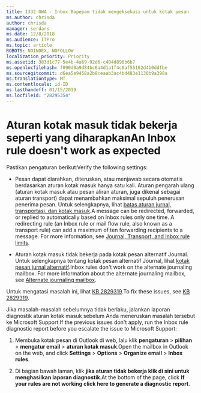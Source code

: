 ```yaml
---
title: 1332 OWA - Inbox Bapepam tidak mengeksekusi untuk kotak pesan
ms.author: chrisda
author: chrisda
manager: serdars
ms.date: 12/8/2018
ms.audience: ITPro
ms.topic: article
ROBOTS: NOINDEX, NOFOLLOW
localization_priority: Priority
ms.assetid: 383d1c77-5e4b-4a69-92d6-c404d890b6b7
ms.openlocfilehash: f090d0a9d84bc6a4d1a1f4c0af55102d4b0ddfbe
ms.sourcegitcommit: d6ea5e9458a2b8ceaab3ac4bd483e1130b9a398a
ms.translationtype: MT
ms.contentlocale: id-ID
ms.lasthandoff: 01/15/2019
ms.locfileid: "28295354"
---
```

# <a name="an-inbox-rule-doesnt-work-as-expected"></a><span data-ttu-id="2ca63-102">Aturan kotak masuk tidak bekerja seperti yang diharapkan</span><span class="sxs-lookup"><span data-stu-id="2ca63-102">An Inbox rule doesn't work as expected</span></span>

<span data-ttu-id="2ca63-103">Pastikan pengaturan berikut:</span><span class="sxs-lookup"><span data-stu-id="2ca63-103">Verify the following settings:</span></span>
  
- <span data-ttu-id="2ca63-p101">Pesan dapat diarahkan, diteruskan, atau menjawab secara otomatis berdasarkan aturan kotak masuk hanya satu kali. Aturan pengarah ulang (aturan kotak masuk atau pesan aliran aturan, juga dikenal sebagai aturan transport) dapat menambahkan maksimal sepuluh penerusan penerima pesan. Untuk selengkapnya, lihat [batas aturan jurnal, transportasi, dan kotak masuk](https://docs.microsoft.com/office365/servicedescriptions/exchange-online-service-description/exchange-online-limits).</span><span class="sxs-lookup"><span data-stu-id="2ca63-p101">A message can be redirected, forwarded, or replied to automatically based on Inbox rules only one time. A redirecting rule (an Inbox rule or mail flow rule, also known as a transport rule) can add a maximum of ten forwarding recipients to a message. For more information, see [Journal, Transport, and Inbox rule limits](https://docs.microsoft.com/office365/servicedescriptions/exchange-online-service-description/exchange-online-limits).</span></span>
    
- <span data-ttu-id="2ca63-p102">Aturan kotak masuk tidak bekerja pada kotak pesan alternatif Journal. Untuk selengkapnya tentang kotak pesan alternatif Journal, lihat [kotak pesan jurnal alternatif](https://docs.microsoft.com/Exchange/security-and-compliance/journaling/journaling#alternate-journaling-mailbox).</span><span class="sxs-lookup"><span data-stu-id="2ca63-p102">Inbox rules don't work on the alternate journaling mailbox. For more information about the alternate journaling mailbox, see [Alternate journaling mailbox](https://docs.microsoft.com/Exchange/security-and-compliance/journaling/journaling#alternate-journaling-mailbox).</span></span>
    
<span data-ttu-id="2ca63-109">Untuk mengatasi masalah ini, lihat [KB 2829319](https://support.microsoft.com/kb/2829319).</span><span class="sxs-lookup"><span data-stu-id="2ca63-109">To fix these issues, see [KB 2829319](https://support.microsoft.com/kb/2829319).</span></span>
  
<span data-ttu-id="2ca63-110">Jika masalah-masalah sebelumnya tidak berlaku, jalankan laporan diagnostik aturan kotak masuk sebelum Anda meneruskan masalah tersebut ke Microsoft Support:</span><span class="sxs-lookup"><span data-stu-id="2ca63-110">If the previous issues don't apply, run the Inbox rule diagnostic report before you escalate the issue to Microsoft Support:</span></span>
  
1. <span data-ttu-id="2ca63-111">Membuka kotak pesan di Outlook di web, lalu klik **pengaturan** \> **pilihan** \> **mengatur email** \> **aturan kotak masuk**.</span><span class="sxs-lookup"><span data-stu-id="2ca63-111">Open the mailbox in Outlook on the web, and click **Settings** \> **Options** \> **Organize email** \> **Inbox rules**.</span></span>
    
2. <span data-ttu-id="2ca63-112">Di bagian bawah laman, klik **jika aturan tidak bekerja klik di sini untuk menghasilkan laporan diagnostik**.</span><span class="sxs-lookup"><span data-stu-id="2ca63-112">At the bottom of the page, click **If your rules are not working click here to generate a diagnostic report**.</span></span>
    

